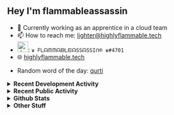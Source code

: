 ## Hey I'm flammableassassin

- 🔭 Currently working as an apprentice in a cloud team  
- 📫 How to reach me: [lighter@highlyflammable.tech](mailto:lighter@highlyflammable.tech?subject=Hello)
- <img src="https://discord.com/assets/2c21aeda16de354ba5334551a883b481.png" alt="drawing" width="25"/>: `♛ ᖴᒪᗩᙏᙏᗩᙖᒪᙓᗩSSᗩSSIᑎ® ♛#4701`
- 🌐 [highlyflammable.tech](https://highlyflammable.tech)

<!--START_SECTION:randomWord-->
- Random word of the day: [qurti](https://www.wordnik.com/words/qurti)
<!--END_SECTION:randomWord-->

<details>
  <summary><b>Recent Development Activity</b></summary>
  
  <!--START_SECTION:waka-->

```txt
PowerShell   22 hrs 23 mins  ███████████████████████▒░   93.18 %
JSON         55 mins         █░░░░░░░░░░░░░░░░░░░░░░░░   03.84 %
Other        31 mins         ▓░░░░░░░░░░░░░░░░░░░░░░░░   02.22 %
YAML         6 mins          ░░░░░░░░░░░░░░░░░░░░░░░░░   00.42 %
Markdown     4 mins          ░░░░░░░░░░░░░░░░░░░░░░░░░   00.33 %
```

<!--END_SECTION:waka-->

</details>

<details>
  <summary><b>Recent Public Activity</b></summary>
    <br>

  <!--START_SECTION:activity-->
1. 🗣 Commented on [#84](https://github.com/flamableassassin/status/issues/84#issuecomment-2447225238) in [flamableassassin/status](https://github.com/flamableassassin/status)
2. 🔒 Closed issue [#84](https://github.com/flamableassassin/status/issues/84) in [flamableassassin/status](https://github.com/flamableassassin/status)
3. ❗ Opened issue [#84](https://github.com/flamableassassin/status/issues/84) in [flamableassassin/status](https://github.com/flamableassassin/status)
4. 🗣 Commented on [#5049](https://github.com/PowerShell/vscode-powershell/issues/5049#issuecomment-2410517990) in [PowerShell/vscode-powershell](https://github.com/PowerShell/vscode-powershell)
5. 🔒 Closed issue [#5049](https://github.com/PowerShell/vscode-powershell/issues/5049) in [PowerShell/vscode-powershell](https://github.com/PowerShell/vscode-powershell)
  <!--END_SECTION:activity-->

</details>

<details>
  <summary><b>Github Stats</b></summary>
    <br>
    <p align="center">
      <img width="48%" src="https://github-readme-stats.vercel.app/api?username=flamableassassin&count_private=true&show_icons=true&theme=radical"/>
      <img width="48%" src="https://github-readme-streak-stats.herokuapp.com?user=flamableassassin&theme=neon-dark"/>
    </p>
  
</details>

<details>
  <summary><b>Other Stuff</b></summary>
  <br>
<a href="https://www.abuseipdb.com/user/67633" title="AbuseIPDB is an IP address blacklist for webmasters and sysadmins to report IP addresses engaging in abusive behavior on their networks">
	<img src="https://www.abuseipdb.com/contributor/67633.svg" alt="AbuseIPDB Contributor Badge" style="width: 264px;background: #fff linear-gradient(rgba(255,255,255,0), rgba(255,255,255,.3) 50%, rgba(0,0,0,.2) 51%, rgba(0,0,0,0));padding: 5px;">
</a>
  
</details>
